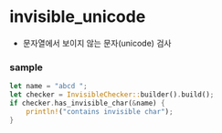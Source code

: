# invisible_unicode
- 문자열에서 보이지 않는 문자(unicode) 검사

### sample
``` Rust
let name = "abcd ";
let checker = InvisibleChecker::builder().build();
if checker.has_invisible_char(&name) {
    println!("contains invisible char");
}

```